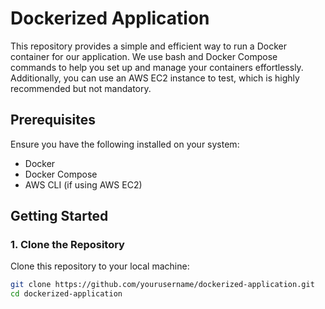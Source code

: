 # Dockerized Application

This repository provides a simple and efficient way to run a Docker container for our application. We use bash and Docker Compose commands to help you set up and manage your containers effortlessly. Additionally, you can use an AWS EC2 instance to test, which is highly recommended but not mandatory.

## Prerequisites

Ensure you have the following installed on your system:

- Docker
- Docker Compose
- AWS CLI (if using AWS EC2)

## Getting Started

### 1. Clone the Repository

Clone this repository to your local machine:
```bash
git clone https://github.com/yourusername/dockerized-application.git
cd dockerized-application

